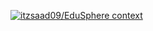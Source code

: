 [![itzsaad09/EduSphere context](https://badge.forgithub.com/itzsaad09/EduSphere)](https://uithub.com/itzsaad09/EduSphere) 
